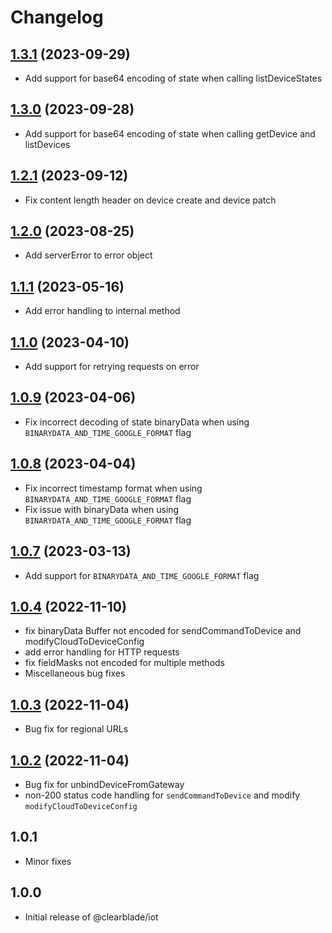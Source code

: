 # Changelog

## [1.3.1](https://github.com/clearblade/nodejs-iot/compare/v1.3.0..v1.3.1) (2023-09-29)

- Add support for base64 encoding of state when calling listDeviceStates

## [1.3.0](https://github.com/clearblade/nodejs-iot/compare/v1.2.1..v1.3.0) (2023-09-28)

- Add support for base64 encoding of state when calling getDevice and listDevices

## [1.2.1](https://github.com/clearblade/nodejs-iot/compare/v1.2.0..v1.2.1) (2023-09-12)

- Fix content length header on device create and device patch

## [1.2.0](https://github.com/clearblade/nodejs-iot/compare/v1.1.1..v1.2.0) (2023-08-25)

- Add serverError to error object

## [1.1.1](https://github.com/clearblade/nodejs-iot/compare/v1.1.0..v1.1.1) (2023-05-16)

- Add error handling to internal method

## [1.1.0](https://github.com/clearblade/nodejs-iot/compare/v1.0.9..v1.1.0) (2023-04-10)

- Add support for retrying requests on error

## [1.0.9](https://github.com/clearblade/nodejs-iot/compare/v1.0.8..v1.0.9) (2023-04-06)

- Fix incorrect decoding of state binaryData when using `BINARYDATA_AND_TIME_GOOGLE_FORMAT` flag

## [1.0.8](https://github.com/clearblade/nodejs-iot/compare/v1.0.7..v1.0.8) (2023-04-04)

- Fix incorrect timestamp format when using `BINARYDATA_AND_TIME_GOOGLE_FORMAT` flag
- Fix issue with binaryData when using `BINARYDATA_AND_TIME_GOOGLE_FORMAT` flag

## [1.0.7](https://github.com/clearblade/nodejs-iot/compare/v1.0.4..v1.0.7) (2023-03-13)

- Add support for `BINARYDATA_AND_TIME_GOOGLE_FORMAT` flag

## [1.0.4](https://github.com/clearblade/nodejs-iot/compare/v1.0.3..v1.0.4) (2022-11-10)

- fix binaryData Buffer not encoded for sendCommandToDevice and modifyCloudToDeviceConfig
- add error handling for HTTP requests
- fix fieldMasks not encoded for multiple methods
- Miscellaneous bug fixes

## [1.0.3](https://github.com/clearblade/nodejs-iot/compare/v1.0.2..v1.0.3) (2022-11-04)

- Bug fix for regional URLs

## [1.0.2](https://github.com/clearblade/nodejs-iot/compare/v1.0.1..v1.0.2) (2022-11-04)

- Bug fix for unbindDeviceFromGateway
- non-200 status code handling for `sendCommandToDevice` and modify `modifyCloudToDeviceConfig`

## 1.0.1

- Minor fixes

## 1.0.0

- Initial release of @clearblade/iot
